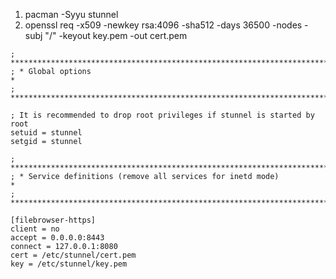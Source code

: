 1. pacman -Syyu stunnel
2. openssl req -x509 -newkey rsa:4096 -sha512 -days 36500 -nodes -subj "/" -keyout key.pem -out cert.pem

  ```
; **************************************************************************
; * Global options                                                         *
; **************************************************************************

; It is recommended to drop root privileges if stunnel is started by root
setuid = stunnel
setgid = stunnel

; **************************************************************************
; * Service definitions (remove all services for inetd mode)               *
; **************************************************************************

[filebrowser-https]
client = no
accept = 0.0.0.0:8443
connect = 127.0.0.1:8080
cert = /etc/stunnel/cert.pem
key = /etc/stunnel/key.pem
  ```
